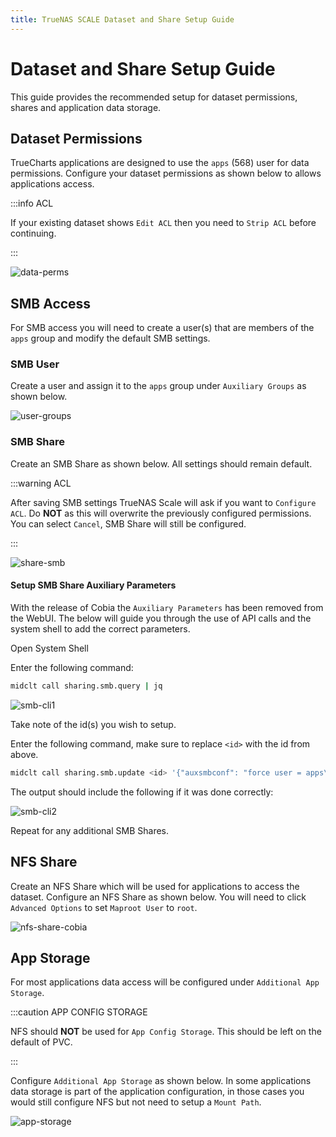```yaml
---
title: TrueNAS SCALE Dataset and Share Setup Guide
---
```


# Dataset and Share Setup Guide

This guide provides the recommended setup for dataset permissions, shares and application data storage.

## Dataset Permissions

TrueCharts applications are designed to use the `apps` (568) user for data permissions. Configure your dataset permissions as shown below to allows applications access.

:::info ACL

If your existing dataset shows `Edit ACL` then you need to `Strip ACL` before continuing.

:::

![data-perms](./img/data-perms.png)

## SMB Access

For SMB access you will need to create a user(s) that are members of the `apps` group and modify the default SMB settings. 

### SMB User

Create a user and assign it to the `apps` group under `Auxiliary Groups` as shown below.

![user-groups](./img/user-groups.png)

### SMB Share

Create an SMB Share as shown below. All settings should remain default.

:::warning ACL

After saving SMB settings TrueNAS Scale will ask if you want to `Configure ACL`. Do **NOT** as this will overwrite the previously configured permissions. You can select `Cancel`, SMB Share will still be configured.

:::

![share-smb](./img/share-smb-cobia.png)

#### Setup SMB Share Auxiliary Parameters

With the release of Cobia the `Auxiliary Parameters` has been removed from the WebUI. The below will guide you through the use of API calls and the system shell to add the correct parameters.

Open System Shell

Enter the following command:

```bash
midclt call sharing.smb.query | jq
```

![smb-cli1](./img/smb-cli1.png)

Take note of the id(s) you wish to setup.

Enter the following command, make sure to replace `<id>` with the id from above.

```bash
midclt call sharing.smb.update <id> '{"auxsmbconf": "force user = apps\nforce group = apps"}'
```

The output should include the following if it was done correctly:

![smb-cli2](./img/smb-cli2.png)

Repeat for any additional SMB Shares.

## NFS Share

Create an NFS Share which will be used for applications to access the dataset. Configure an NFS Share as shown below. You will need to click `Advanced Options` to set `Maproot User` to `root`.

![nfs-share-cobia](./img/nfs-share-cobia.png)

## App Storage

For most applications data access will be configured under `Additional App Storage`.

:::caution APP CONFIG STORAGE

NFS should **NOT** be used for `App Config Storage`. This should be left on the default of PVC.

:::

Configure `Additional App Storage` as shown below. In some applications data storage is part of the application configuration, in those cases you would still configure NFS but not need to setup a `Mount Path`.

![app-storage](./img/app-storage.png)
